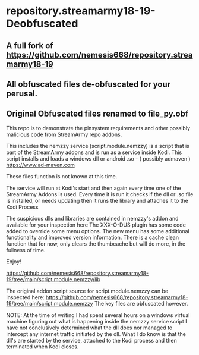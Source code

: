 # repository.streamarmy18-19-Deobfuscated

## A full fork of https://github.com/nemesis668/repository.streamarmy18-19
## All obfuscated files de-obfuscated for your perusal.
## Original Obfuscated files renamed to file_py.obf


This repo is to demonstrate the pinsystem requirements and other possibly malicious
code from StreamArmy repo addons.

This includes the nemzzy service (script.module.nemzzy) is a script that is part of the
StreamArmy addons and is run as a service inside Kodi.
This script installs and loads a windows dll or android .so - ( possibly admaven )
https://www.ad-maven.com

These files function is not known at this time.

The service will run at Kodi's start and then again every time one of the StreamArmy Addons is used.
Every time it is run it checks if the dll or .so file is installed, or needs updating then it
runs the library and attaches it to the Kodi Process

The suspicious dlls and libraries are contained in nemzzy's addon and available for your inspection here
The XXX-O-DUS plugin has some code added to override some menu options.
The new menu has some additional functionality and improved version information.
There is a cache clean function that for now, only clears the thumbcache but will
do more, in the fullness of time.

Enjoy!

https://github.com/nemesis668/repository.streamarmy18-19/tree/main/script.module.nemzzy/lib

The original addon script source for script.module.nemzzy can be inspected here:
https://github.com/nemesis668/repository.streamarmy18-19/tree/main/script.module.nemzzy
The key files are obfuscated however.

NOTE:
    At the time of writing I had spent several hours on a windows virtual machine
    figuring out what is happening inside the nemzzy service script
    I have not conclusively determined what the dll does nor managed to intercept
    any internet traffic initiated by the dll.
    What I do know is that the dll's are started by the service, attached to the Kodi
    process and then terminated when Kodi closes.

